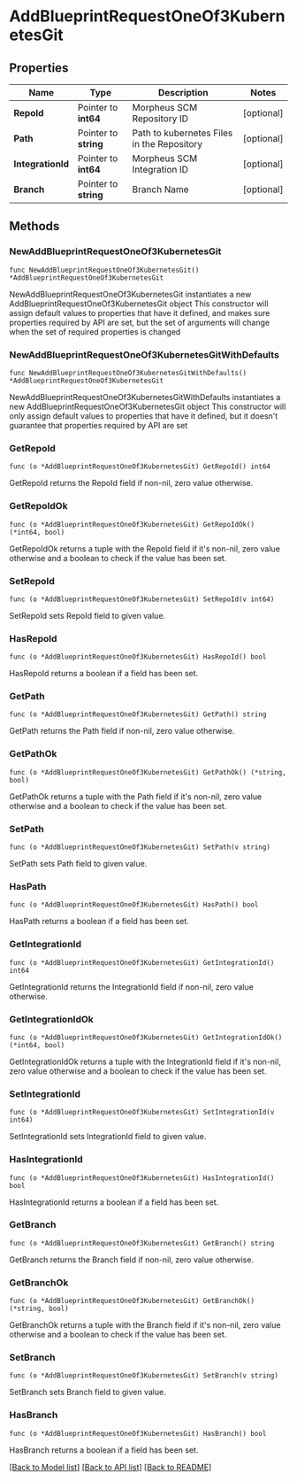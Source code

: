 # AddBlueprintRequestOneOf3KubernetesGit

## Properties

Name | Type | Description | Notes
------------ | ------------- | ------------- | -------------
**RepoId** | Pointer to **int64** | Morpheus SCM Repository ID | [optional] 
**Path** | Pointer to **string** | Path to kubernetes Files in the Repository | [optional] 
**IntegrationId** | Pointer to **int64** | Morpheus SCM Integration ID | [optional] 
**Branch** | Pointer to **string** | Branch Name | [optional] 

## Methods

### NewAddBlueprintRequestOneOf3KubernetesGit

`func NewAddBlueprintRequestOneOf3KubernetesGit() *AddBlueprintRequestOneOf3KubernetesGit`

NewAddBlueprintRequestOneOf3KubernetesGit instantiates a new AddBlueprintRequestOneOf3KubernetesGit object
This constructor will assign default values to properties that have it defined,
and makes sure properties required by API are set, but the set of arguments
will change when the set of required properties is changed

### NewAddBlueprintRequestOneOf3KubernetesGitWithDefaults

`func NewAddBlueprintRequestOneOf3KubernetesGitWithDefaults() *AddBlueprintRequestOneOf3KubernetesGit`

NewAddBlueprintRequestOneOf3KubernetesGitWithDefaults instantiates a new AddBlueprintRequestOneOf3KubernetesGit object
This constructor will only assign default values to properties that have it defined,
but it doesn't guarantee that properties required by API are set

### GetRepoId

`func (o *AddBlueprintRequestOneOf3KubernetesGit) GetRepoId() int64`

GetRepoId returns the RepoId field if non-nil, zero value otherwise.

### GetRepoIdOk

`func (o *AddBlueprintRequestOneOf3KubernetesGit) GetRepoIdOk() (*int64, bool)`

GetRepoIdOk returns a tuple with the RepoId field if it's non-nil, zero value otherwise
and a boolean to check if the value has been set.

### SetRepoId

`func (o *AddBlueprintRequestOneOf3KubernetesGit) SetRepoId(v int64)`

SetRepoId sets RepoId field to given value.

### HasRepoId

`func (o *AddBlueprintRequestOneOf3KubernetesGit) HasRepoId() bool`

HasRepoId returns a boolean if a field has been set.

### GetPath

`func (o *AddBlueprintRequestOneOf3KubernetesGit) GetPath() string`

GetPath returns the Path field if non-nil, zero value otherwise.

### GetPathOk

`func (o *AddBlueprintRequestOneOf3KubernetesGit) GetPathOk() (*string, bool)`

GetPathOk returns a tuple with the Path field if it's non-nil, zero value otherwise
and a boolean to check if the value has been set.

### SetPath

`func (o *AddBlueprintRequestOneOf3KubernetesGit) SetPath(v string)`

SetPath sets Path field to given value.

### HasPath

`func (o *AddBlueprintRequestOneOf3KubernetesGit) HasPath() bool`

HasPath returns a boolean if a field has been set.

### GetIntegrationId

`func (o *AddBlueprintRequestOneOf3KubernetesGit) GetIntegrationId() int64`

GetIntegrationId returns the IntegrationId field if non-nil, zero value otherwise.

### GetIntegrationIdOk

`func (o *AddBlueprintRequestOneOf3KubernetesGit) GetIntegrationIdOk() (*int64, bool)`

GetIntegrationIdOk returns a tuple with the IntegrationId field if it's non-nil, zero value otherwise
and a boolean to check if the value has been set.

### SetIntegrationId

`func (o *AddBlueprintRequestOneOf3KubernetesGit) SetIntegrationId(v int64)`

SetIntegrationId sets IntegrationId field to given value.

### HasIntegrationId

`func (o *AddBlueprintRequestOneOf3KubernetesGit) HasIntegrationId() bool`

HasIntegrationId returns a boolean if a field has been set.

### GetBranch

`func (o *AddBlueprintRequestOneOf3KubernetesGit) GetBranch() string`

GetBranch returns the Branch field if non-nil, zero value otherwise.

### GetBranchOk

`func (o *AddBlueprintRequestOneOf3KubernetesGit) GetBranchOk() (*string, bool)`

GetBranchOk returns a tuple with the Branch field if it's non-nil, zero value otherwise
and a boolean to check if the value has been set.

### SetBranch

`func (o *AddBlueprintRequestOneOf3KubernetesGit) SetBranch(v string)`

SetBranch sets Branch field to given value.

### HasBranch

`func (o *AddBlueprintRequestOneOf3KubernetesGit) HasBranch() bool`

HasBranch returns a boolean if a field has been set.


[[Back to Model list]](../README.md#documentation-for-models) [[Back to API list]](../README.md#documentation-for-api-endpoints) [[Back to README]](../README.md)


